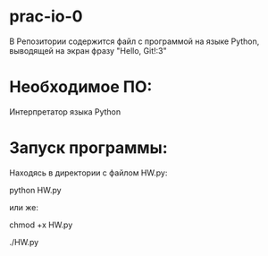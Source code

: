 # prac-io-0
В Репозитории содержится файл с программой на языке Python, выводящей на экран фразу "Hello, Git!:3"
# Необходимое ПО:
Интерпретатор языка Python
# Запуск программы:
Находясь в директории с файлом HW.py:

python HW.py

или же:

chmod +x HW.py

./HW.py
